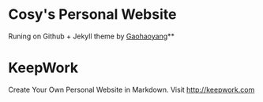 # Cosy's Personal Website

Runing on Github + Jekyll theme by [Gaohaoyang](https://github.com/Gaohaoyang/gaohaoyang.github.io)**

# KeepWork
Create Your Own Personal Website in Markdown. Visit http://keepwork.com 



